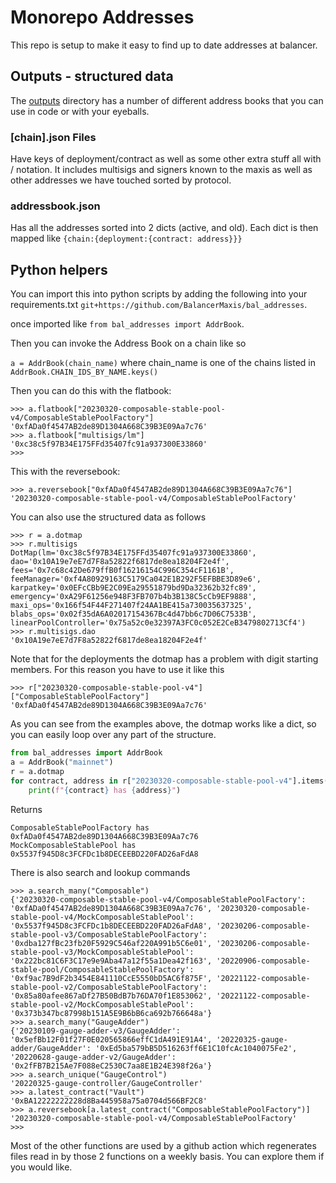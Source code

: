# Monorepo Addresses

This repo is setup to make it easy to find up to date addresses at balancer.

## Outputs - structured data
The [outputs](./outputs) directory has a number of different address books that you can use in code or with your eyeballs.

### [chain].json Files 
Have keys of deployment/contract as well as some other extra stuff all with / notation.  It includes multisigs and signers known to the maxis as well as other addresses we have touched sorted by protocol.

### addressbook.json
Has all the addresses sorted into 2 dicts (active, and old).  Each dict is then mapped like `{chain:{deployment:{contract: address}}}`


## Python helpers
You can import this into python scripts by adding the following into your requirements.txt `git+https://github.com/BalancerMaxis/bal_addresses`.

once imported like `from bal_addresses import AddrBook`.

Then you can invoke the Address Book on a chain like so

`a = AddrBook(chain_name)` where chain_name is one of the chains listed in `AddrBook.CHAIN_IDS_BY_NAME.keys()`

Then you can do this with the flatbook:
```
>>> a.flatbook["20230320-composable-stable-pool-v4/ComposableStablePoolFactory"]
'0xfADa0f4547AB2de89D1304A668C39B3E09Aa7c76'
>>> a.flatbook["multisigs/lm"]
'0xc38c5f97B34E175FFd35407fc91a937300E33860'
>>> 
```

This with the reversebook:
```text
>>> a.reversebook["0xfADa0f4547AB2de89D1304A668C39B3E09Aa7c76"]
'20230320-composable-stable-pool-v4/ComposableStablePoolFactory'
```

You can also use the structured data as follows
```
>>> r = a.dotmap
>>> r.multisigs
DotMap(lm='0xc38c5f97B34E175FFd35407fc91a937300E33860', dao='0x10A19e7eE7d7F8a52822f6817de8ea18204F2e4f', fees='0x7c68c42De679ffB0f16216154C996C354cF1161B', feeManager='0xf4A80929163C5179Ca042E1B292F5EFBBE3D89e6', karpatkey='0x0EFcCBb9E2C09Ea29551879bd9Da32362b32fc89', emergency='0xA29F61256e948F3FB707b4b3B138C5cCb9EF9888', maxi_ops='0x166f54F44F271407f24AA1BE415a730035637325', blabs_ops='0x02f35dA6A02017154367Bc4d47bb6c7D06C7533B', linearPoolController='0x75a52c0e32397A3FC0c052E2CeB3479802713Cf4')
>>> r.multisigs.dao
'0x10A19e7eE7d7F8a52822f6817de8ea18204F2e4f'
```

Note that for the deployments the dotmap has a problem with digit starting members.  For this reason you have to use it like this
```text
>>> r["20230320-composable-stable-pool-v4"]["ComposableStablePoolFactory"]
'0xfADa0f4547AB2de89D1304A668C39B3E09Aa7c76'
```


As you can see from the examples above, the dotmap works like a dict, so you can easily loop over any part of the structure.

```python
from bal_addresses import AddrBook
a = AddrBook("mainnet")
r = a.dotmap
for contract, address in r["20230320-composable-stable-pool-v4"].items():
    print(f"{contract} has {address}")
```
Returns
```text
ComposableStablePoolFactory has 0xfADa0f4547AB2de89D1304A668C39B3E09Aa7c76
MockComposableStablePool has 0x5537f945D8c3FCFDc1b8DECEEBD220FAD26aFdA8
```

There is also search and lookup commands
```text
>>> a.search_many("Composable")
{'20230320-composable-stable-pool-v4/ComposableStablePoolFactory': '0xfADa0f4547AB2de89D1304A668C39B3E09Aa7c76', '20230320-composable-stable-pool-v4/MockComposableStablePool': '0x5537f945D8c3FCFDc1b8DECEEBD220FAD26aFdA8', '20230206-composable-stable-pool-v3/ComposableStablePoolFactory': '0xdba127fBc23fb20F5929C546af220A991b5C6e01', '20230206-composable-stable-pool-v3/MockComposableStablePool': '0x222bc81C6F3C17e9e9Aba47a12f55a1Dea42f163', '20220906-composable-stable-pool/ComposableStablePoolFactory': '0xf9ac7B9dF2b3454E841110CcE5550bD5AC6f875F', '20221122-composable-stable-pool-v2/ComposableStablePoolFactory': '0x85a80afee867aDf27B50BdB7b76DA70f1E853062', '20221122-composable-stable-pool-v2/MockComposableStablePool': '0x373b347bc87998b151A5E9B6bB6ca692b766648a'}
>>> a.search_many("GaugeAdder")
{'20230109-gauge-adder-v3/GaugeAdder': '0x5efBb12F01f27F0E020565866effC1dA491E91A4', '20220325-gauge-adder/GaugeAdder': '0xEd5ba579bB5D516263ff6E1C10fcAc1040075Fe2', '20220628-gauge-adder-v2/GaugeAdder': '0x2fFB7B215Ae7F088eC2530C7aa8E1B24E398f26a'}
>>> a.search_unique("GaugeControl")
'20220325-gauge-controller/GaugeController'
>>> a.latest_contract("Vault")
'0xBA12222222228d8Ba445958a75a0704d566BF2C8'
>>> a.reversebook[a.latest_contract("ComposableStablePoolFactory")]
'20230320-composable-stable-pool-v4/ComposableStablePoolFactory'
>>> 

```
Most of the other functions are used by a github action which regenerates files read in by those 2 functions on a weekly basis.  You can explore them if you would like.  

